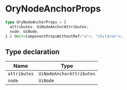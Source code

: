 # OryNodeAnchorProps

```ts
type OryNodeAnchorProps = {
  attributes: UiNodeAnchorAttributes;
  node: UiNode;
} & Omit<ComponentPropsWithoutRef<"a">, "children">;
```

## Type declaration

| Name | Type |
| ------ | ------ |
| `attributes` | `UiNodeAnchorAttributes` |
| `node` | `UiNode` |
